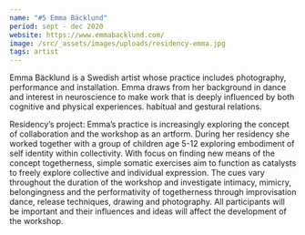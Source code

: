 ```yaml
---
name: "#5 Emma Bäcklund"
period: sept - dec 2020
website: https://www.emmabacklund.com/
image: /src/_assets/images/uploads/residency-emma.jpg
tags: artist
---
```

Emma Bäcklund is a Swedish artist whose practice includes photography,  performance and installation. Emma draws from her background in dance and interest in neuroscience to make work that is deeply influenced by both cognitive and physical experiences. habitual and gestural relations.

Residency’s project: Emma’s practice is increasingly exploring the concept of collaboration and the workshop as an artform. During her residency she worked together with a group of children age 5-12 exploring embodiment of self identity within collectivity. With focus on finding new means of the concept togetherness, simple somatic exercises aim to function as catalysts to freely explore collective and individual expression. The cues vary throughout the duration of the workshop and investigate intimacy, mimicry, belongingness and the performativity of togetherness through improvisation dance, release techniques, drawing and photography. All participants will be important and their influences and ideas will affect the development of the workshop.